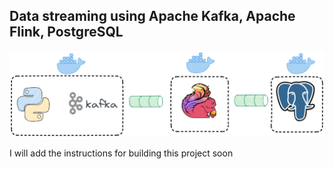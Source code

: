## Data streaming using Apache Kafka, Apache Flink, PostgreSQL

![stream](https://github.com/Shixi99/data-streaming/blob/main/stream)

I will add the instructions for building this project soon




